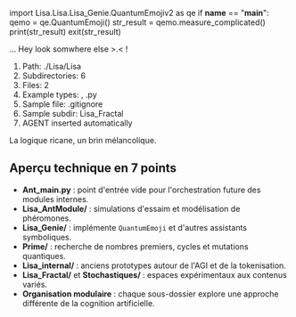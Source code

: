 
import Lisa.Lisa.Lisa_Genie.QuantumEmojiv2 as qe
if __name__ == "__main__":
  qemo = qe.QuantumEmoji()
  str_result = qemo.measure_complicated()
  print(str_result)
  exit(str_result)

... Hey look somwhere else >.< !

1. Path: ./Lisa/Lisa
2. Subdirectories: 6
3. Files: 2
4. Example types: , .py
5. Sample file: .gitignore
6. Sample subdir: Lisa_Fractal
7. AGENT inserted automatically

La logique ricane, un brin mélancolique.

## Aperçu technique en 7 points
- **Ant_main.py** : point d'entrée vide pour l'orchestration future des modules internes.
- **Lisa_AntModule/** : simulations d'essaim et modélisation de phéromones.
- **Lisa_Genie/** : implémente `QuantumEmoji` et d'autres assistants symboliques.
- **Prime/** : recherche de nombres premiers, cycles et mutations quantiques.
- **Lisa_internal/** : anciens prototypes autour de l'AGI et de la tokenisation.
- **Lisa_Fractal/** et **Stochastiques/** : espaces expérimentaux aux contenus variés.
- **Organisation modulaire** : chaque sous-dossier explore une approche différente de la cognition artificielle.
